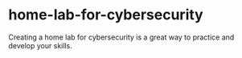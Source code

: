 # home-lab-for-cybersecurity
Creating a home lab for cybersecurity is a great way to practice and develop your skills.
